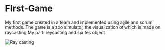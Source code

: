 # FIrst-Game
My first game created in a team and implemented using agile and scrum methods.
The game is a zoo simulator, the visualization of which is made on raycasting
My part: reycasting and sprites object

![Ray casting](https://user-images.githubusercontent.com/92092053/213862238-11aaacc3-ffb6-48a1-8332-f96f348ee67d.gif)
